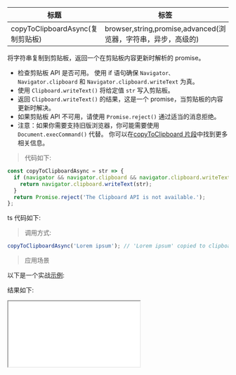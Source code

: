 | 标题                        | 标签                                                          |
| --------------------------- | ------------------------------------------------------------- |
| copyToClipboardAsync(复制剪贴板) | browser,string,promise,advanced(浏览器，字符串，异步，高级的) |

将字符串复制到剪贴板，返回一个在剪贴板内容更新时解析的 promise。

- 检查剪贴板 API 是否可用。 使用 if 语句确保 `Navigator、Navigator.clipboard` 和 `Navigator.clipboard.writeText` 为真。
- 使用 `Clipboard.writeText()` 将给定值 `str` 写入剪贴板。
- 返回 `Clipboard.writeText()` 的结果，这是一个 promise，当剪贴板的内容更新时解决。
- 如果剪贴板 API 不可用，请使用 `Promise.reject()` 通过适当的消息拒绝。
- 注意：如果你需要支持旧版浏览器，你可能需要使用 `Document.execCommand()` 代替。 你可以在[copyToClipboard 片段](./copy-to-clipboard)中找到更多相关信息。

> 代码如下:

```js
const copyToClipboardAsync = str => {
  if (navigator && navigator.clipboard && navigator.clipboard.writeText) {
    return navigator.clipboard.writeText(str);
  }
  return Promise.reject('The Clipboard API is not available.');
};
```

ts 代码如下:

<div class="code-editor" data-url="codes/javascript/ts/copy-to-clipboard-async.ts" data-language="typescript"></div>

> 调用方式:

```js
copyToClipboardAsync('Lorem ipsum'); // 'Lorem ipsum' copied to clipboard.
```

> 应用场景

以下是一个实战<a href="codes/javascript/html/copy-to-clipboard-async.html" target="_blank" rel="noopener noreferrer">示例</a>:

<div class="code-editor" data-url="codes/javascript/html/copy-to-clipboard-async.html" data-language="html"></div>

结果如下:

<iframe src="codes/javascript/html/copy-to-clipboard-async.html"></iframe>
